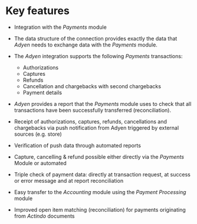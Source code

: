 # Key features
- Integration with the *Payments* module
- The data structure of the connection provides exactly the data that *Adyen* needs to exchange data with the *Payments* module.
- The *Adyen* integration supports the following *Payments* transactions:
  - Authorizations
  - Captures
  - Refunds
  - Cancellation and chargebacks with second chargebacks
  - Payment details
 
 - *Adyen* provides a report that the *Payments* module uses to check that all transactions have been successfully transferred (reconciliation).
- Receipt of authorizations, captures, refunds, cancellations and chargebacks via push notification from Adyen triggered by external sources (e.g. store)
- Verification of push data through automated reports
- Capture, cancelling & refund possible either directly via the *Payments* Module or automated
- Triple check of payment data: directly at transaction request, at success or error message and at report reconciliation
- Easy transfer to the *Accounting* module using the *Payment Processing* module
- Improved open item matching (reconciliation) for payments originating from *Actindo* documents
